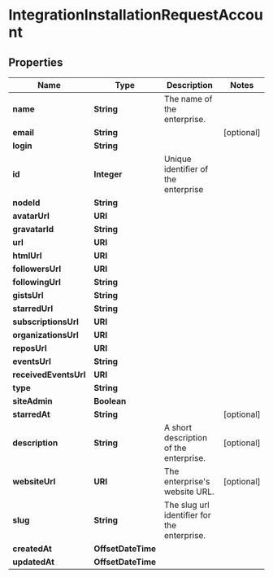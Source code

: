 

# IntegrationInstallationRequestAccount


## Properties

| Name | Type | Description | Notes |
|------------ | ------------- | ------------- | -------------|
|**name** | **String** | The name of the enterprise. |  |
|**email** | **String** |  |  [optional] |
|**login** | **String** |  |  |
|**id** | **Integer** | Unique identifier of the enterprise |  |
|**nodeId** | **String** |  |  |
|**avatarUrl** | **URI** |  |  |
|**gravatarId** | **String** |  |  |
|**url** | **URI** |  |  |
|**htmlUrl** | **URI** |  |  |
|**followersUrl** | **URI** |  |  |
|**followingUrl** | **String** |  |  |
|**gistsUrl** | **String** |  |  |
|**starredUrl** | **String** |  |  |
|**subscriptionsUrl** | **URI** |  |  |
|**organizationsUrl** | **URI** |  |  |
|**reposUrl** | **URI** |  |  |
|**eventsUrl** | **String** |  |  |
|**receivedEventsUrl** | **URI** |  |  |
|**type** | **String** |  |  |
|**siteAdmin** | **Boolean** |  |  |
|**starredAt** | **String** |  |  [optional] |
|**description** | **String** | A short description of the enterprise. |  [optional] |
|**websiteUrl** | **URI** | The enterprise&#39;s website URL. |  [optional] |
|**slug** | **String** | The slug url identifier for the enterprise. |  |
|**createdAt** | **OffsetDateTime** |  |  |
|**updatedAt** | **OffsetDateTime** |  |  |



